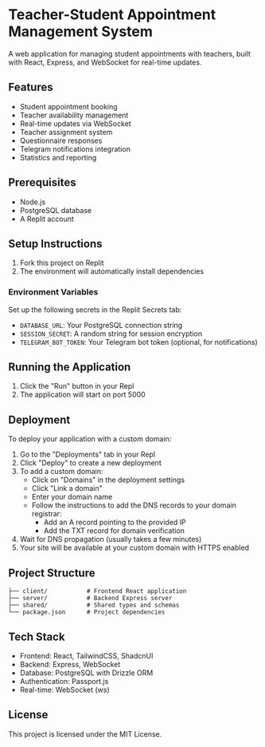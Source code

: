 
# Teacher-Student Appointment Management System

A web application for managing student appointments with teachers, built with React, Express, and WebSocket for real-time updates.

## Features

- Student appointment booking
- Teacher availability management 
- Real-time updates via WebSocket
- Teacher assignment system
- Questionnaire responses
- Telegram notifications integration
- Statistics and reporting

## Prerequisites

- Node.js
- PostgreSQL database
- A Replit account

## Setup Instructions

1. Fork this project on Replit
2. The environment will automatically install dependencies

### Environment Variables

Set up the following secrets in the Replit Secrets tab:

- `DATABASE_URL`: Your PostgreSQL connection string
- `SESSION_SECRET`: A random string for session encryption
- `TELEGRAM_BOT_TOKEN`: Your Telegram bot token (optional, for notifications)

## Running the Application

1. Click the "Run" button in your Repl
2. The application will start on port 5000

## Deployment

To deploy your application with a custom domain:

1. Go to the "Deployments" tab in your Repl
2. Click "Deploy" to create a new deployment
3. To add a custom domain:
   - Click on "Domains" in the deployment settings
   - Click "Link a domain"
   - Enter your domain name
   - Follow the instructions to add the DNS records to your domain registrar:
     - Add an A record pointing to the provided IP
     - Add the TXT record for domain verification
4. Wait for DNS propagation (usually takes a few minutes)
5. Your site will be available at your custom domain with HTTPS enabled

## Project Structure

```
├── client/           # Frontend React application
├── server/           # Backend Express server
├── shared/           # Shared types and schemas
└── package.json      # Project dependencies
```

## Tech Stack

- Frontend: React, TailwindCSS, ShadcnUI
- Backend: Express, WebSocket
- Database: PostgreSQL with Drizzle ORM
- Authentication: Passport.js
- Real-time: WebSocket (ws)

## License

This project is licensed under the MIT License.
